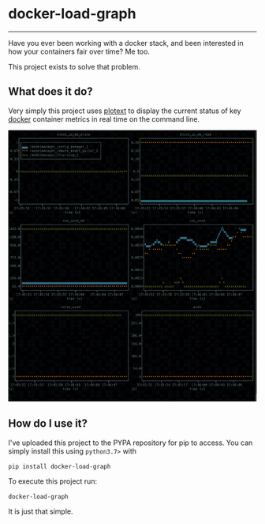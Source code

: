 # docker-load-graph
---

Have you ever been working with a docker stack, and been interested in how your containers fair over time? Me too.

This project exists to solve that problem.

## What does it do?

Very simply this project uses [plotext](https://github.com/piccolomo/plotext) to display the current status
of key [docker](https://www.docker.com/) container metrics in real time on the command line.

![](https://raw.githubusercontent.com/cjmcgraw/docker-load-graph/main/.docs/0000-example.gif)

## How do I use it?

I've uploaded this project to the PYPA repository for pip to access. You can simply install this using `python3.7>` with
```
pip install docker-load-graph
```

To execute this project run:

```
docker-load-graph
```

It is just that simple.
